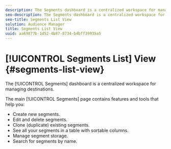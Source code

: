 ```yaml
---
description: The Segments dashboard is a centralized workspace for managing destinations.
seo-description: The Segments dashboard is a centralized workspace for managing destinations.
seo-title: Segments List View
solution: Audience Manager
title: Segments List View
uuid: aa69877b-1d52-4b87-8734-b4bff39935a5
---
```


# [!UICONTROL Segments List] View {#segments-list-view}

The [!UICONTROL Segments] dashboard is a centralized workspace for managing destinations.

The main [!UICONTROL Segments] page contains features and tools that help you:

* Create new segments.
* Edit and delete segments.
* Clone (duplicate) existing segments.
* See all your segments in a table with sortable columns.
* Manage segment storage.
* Search for segments by name.